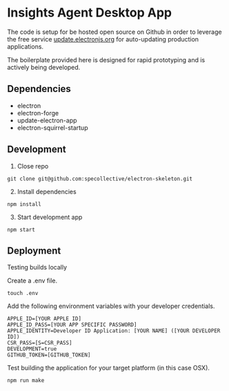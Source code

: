 # Insights Agent Desktop App

The code is setup for be hosted open source on Github in order to leverage the free service [update.electronjs.org](https://github.com/electron/update.electronjs.org) for auto-updating production applications.

The boilerplate provided here is designed for rapid prototyping and is actively being developed.

## Dependencies
- electron
- electron-forge
- update-electron-app
- electron-squirrel-startup

## Development

1. Close repo
```
git clone git@github.com:specollective/electron-skeleton.git
```

2. Install dependencies
```
npm install
```

3. Start development app
```
npm start
```

## Deployment

Testing builds locally

Create a .env file.
```
touch .env
```

Add the following environment variables with your developer credentials.
```
APPLE_ID=[YOUR APPLE ID]
APPLE_ID_PASS=[YOUR APP SPECIFIC PASSWORD]
APPLE_IDENTITY=Developer ID Application: [YOUR NAME] ([YOUR DEVELOPER ID])
CSR_PASS=[S=CSR_PASS]
DEVELOPMENT=true
GITHUB_TOKEN=[GITHUB_TOKEN]
```

Test building the application for your target platform (in this case OSX).
```
npm run make
```
